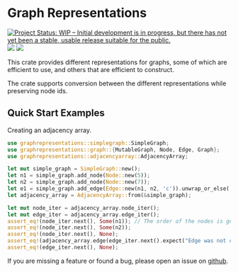 # Graph Representations

[![Project Status: WIP – Initial development is in progress, but there has not yet been a stable, usable release suitable for the public.](https://www.repostatus.org/badges/latest/wip.svg)](https://www.repostatus.org/#wip)
[![](http://meritbadge.herokuapp.com/graphrepresentations)](https://crates.io/crates/graphrepresentations)
[![](https://docs.rs/graphrepresentations/badge.svg)](https://docs.rs/graphrepresentations)

This crate provides different representations for graphs, some of which are efficient to use,
and others that are efficient to construct.

The crate supports conversion between the different representations while preserving node ids.

## Quick Start Examples

Creating an adjacency array.

```rust
use graphrepresentations::simplegraph::SimpleGraph;
use graphrepresentations::graph::{MutableGraph, Node, Edge, Graph};
use graphrepresentations::adjacencyarray::AdjacencyArray;

let mut simple_graph = SimpleGraph::new();
let n1 = simple_graph.add_node(Node::new(5));
let n2 = simple_graph.add_node(Node::new(7));
let e1 = simple_graph.add_edge(Edge::new(n1, n2, 'c')).unwrap_or_else(|error| panic!("The edge refers nonexistent nodes: {:?}", error));
let adjacency_array = AdjacencyArray::from(&simple_graph);

let mut node_iter = adjacency_array.node_iter();
let mut edge_iter = adjacency_array.edge_iter();
assert_eq!(node_iter.next(), Some(n1)); // The order of the nodes is guaranteed to stay the same
assert_eq!(node_iter.next(), Some(n2));
assert_eq!(node_iter.next(), None);
assert_eq!(adjacency_array.edge(edge_iter.next().expect("Edge was not converted correctly")), simple_graph.edge(e1));
assert_eq!(edge_iter.next(), None);
```

If you are missing a feature or found a bug, please open an issue on [github](https://github.com/ISibboI/graphrepresentations/issues).